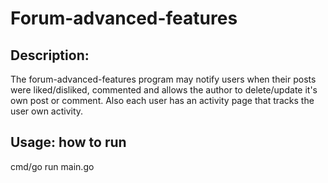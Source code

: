 # Forum-advanced-features

## Description:
The forum-advanced-features program may notify users when their posts were liked/disliked, commented and allows the author to delete/update it's own post or comment. Also each user has an activity page that tracks the user own activity. 

## Usage: how to run
cmd/go run main.go
